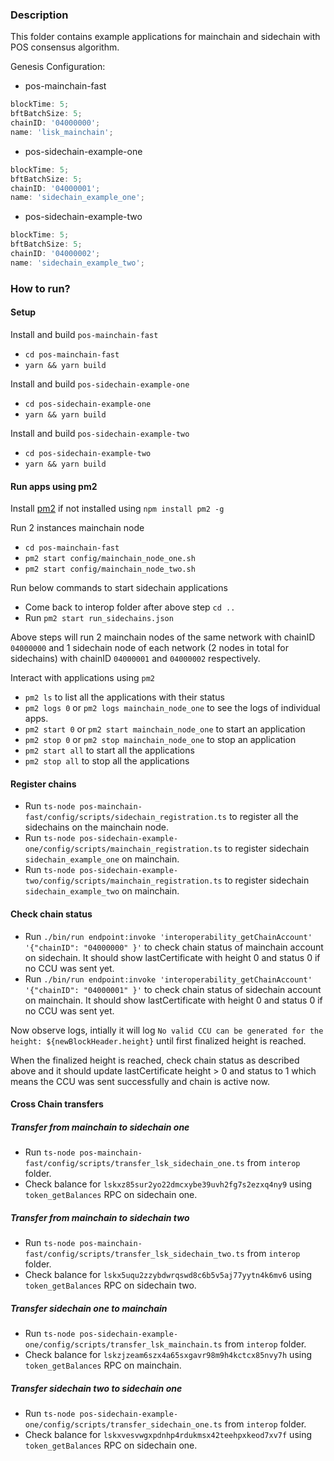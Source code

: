 ### Description

This folder contains example applications for mainchain and sidechain with POS consensus algorithm.

Genesis Configuration:

- pos-mainchain-fast

```js
blockTime: 5;
bftBatchSize: 5;
chainID: '04000000';
name: 'lisk_mainchain';
```

- pos-sidechain-example-one

```js
blockTime: 5;
bftBatchSize: 5;
chainID: '04000001';
name: 'sidechain_example_one';
```

- pos-sidechain-example-two

```js
blockTime: 5;
bftBatchSize: 5;
chainID: '04000002';
name: 'sidechain_example_two';
```

### How to run?

#### Setup

Install and build `pos-mainchain-fast`

- `cd pos-mainchain-fast`
- `yarn && yarn build`

Install and build `pos-sidechain-example-one`

- `cd pos-sidechain-example-one`
- `yarn && yarn build`

Install and build `pos-sidechain-example-two`

- `cd pos-sidechain-example-two`
- `yarn && yarn build`

#### Run apps using pm2

Install [pm2](https://pm2.keymetrics.io/) if not installed using `npm install pm2 -g`

Run 2 instances mainchain node

- `cd pos-mainchain-fast`
- `pm2 start config/mainchain_node_one.sh`
- `pm2 start config/mainchain_node_two.sh`

Run below commands to start sidechain applications

- Come back to interop folder after above step `cd ..`
- Run `pm2 start run_sidechains.json`

Above steps will run 2 mainchain nodes of the same network with chainID `04000000` and 1 sidechain node of each network (2 nodes in total for sidechains) with chainID `04000001` and `04000002` respectively.

Interact with applications using `pm2`

- `pm2 ls` to list all the applications with their status
- `pm2 logs 0` or `pm2 logs mainchain_node_one` to see the logs of individual apps.
- `pm2 start 0` or `pm2 start mainchain_node_one` to start an application
- `pm2 stop 0` or `pm2 stop mainchain_node_one` to stop an application
- `pm2 start all` to start all the applications
- `pm2 stop all` to stop all the applications

#### Register chains

- Run `ts-node pos-mainchain-fast/config/scripts/sidechain_registration.ts` to register all the sidechains on the mainchain node.
- Run `ts-node pos-sidechain-example-one/config/scripts/mainchain_registration.ts` to register sidechain `sidechain_example_one` on mainchain.
- Run `ts-node pos-sidechain-example-two/config/scripts/mainchain_registration.ts` to register sidechain `sidechain_example_two` on mainchain.

#### Check chain status

- Run `./bin/run endpoint:invoke 'interoperability_getChainAccount' '{"chainID": "04000000" }'` to check chain status of mainchain account on sidechain. It should show lastCertificate with height 0 and status 0 if no CCU was sent yet.
- Run `./bin/run endpoint:invoke 'interoperability_getChainAccount' '{"chainID": "04000001" }'` to check chain status of sidechain account on mainchain. It should show lastCertificate with height 0 and status 0 if no CCU was sent yet.

Now observe logs, intially it will log `No valid CCU can be generated for the height: ${newBlockHeader.height}` until first finalized height is reached.

When the finalized height is reached, check chain status as described above and it should update lastCertificate height > 0 and status to 1 which means the CCU was sent successfully and chain is active now.

#### Cross Chain transfers

##### Transfer from mainchain to sidechain one

- Run `ts-node pos-mainchain-fast/config/scripts/transfer_lsk_sidechain_one.ts` from `interop` folder.
- Check balance for `lskxz85sur2yo22dmcxybe39uvh2fg7s2ezxq4ny9` using `token_getBalances` RPC on sidechain one.

##### Transfer from mainchain to sidechain two

- Run `ts-node pos-mainchain-fast/config/scripts/transfer_lsk_sidechain_two.ts` from `interop` folder.
- Check balance for `lskx5uqu2zzybdwrqswd8c6b5v5aj77yytn4k6mv6` using `token_getBalances` RPC on sidechain two.

##### Transfer sidechain one to mainchain

- Run `ts-node pos-sidechain-example-one/config/scripts/transfer_lsk_mainchain.ts` from `interop` folder.
- Check balance for `lskzjzeam6szx4a65sxgavr98m9h4kctcx85nvy7h` using `token_getBalances` RPC on mainchain.

##### Transfer sidechain two to sidechain one

- Run `ts-node pos-sidechain-example-one/config/scripts/transfer_sidechain_one.ts` from `interop` folder.
- Check balance for `lskxvesvwgxpdnhp4rdukmsx42teehpxkeod7xv7f` using `token_getBalances` RPC on sidechain one.
